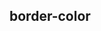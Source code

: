 ## border-color


<!-- CSSJSON.border-color.description -->

<!-- CSSJSON.border-color.syntax -->

<!-- CSSJSON.border-color.values -->

<!-- CSSJSON.border-color.defaultValue -->

<!-- CSSJSON.border-color.unixTags -->

<!-- CSSJSON.border-color.compatibility -->

<!-- CSSJSON.border-color.example -->

<!-- CSSJSON.border-color.reference -->
